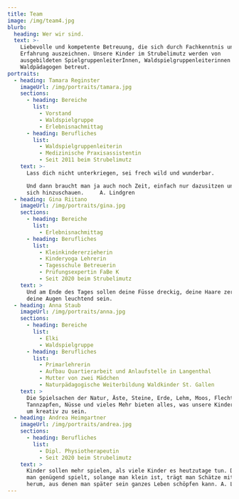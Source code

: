 ```yaml
---
title: Team
image: /img/team4.jpg
blurb:
  heading: Wer wir sind.
  text: >-
    Liebevolle und kompetente Betreuung, die sich durch Fachkenntnis und
    Erfahrung auszeichnen. Unsere Kinder im Strubelimutz werden von
    ausgebildeten SpielgruppenleiterInnen, Waldspielgruppenleiterinnen und
    Waldpädagogen betreut.
portraits:
  - heading: Tamara Reginster
    imageUrl: /img/portraits/tamara.jpg
    sections:
      - heading: Bereiche
        list:
          - Vorstand
          - Waldspielgruppe
          - Erlebnisnachmittag
      - heading: Berufliches
        list:
          - Waldspielgruppenleiterin
          - Medizinische Praxisassistentin
          - Seit 2011 beim Strubelimutz
    text: >-
      Lass dich nicht unterkriegen, sei frech wild und wunderbar. 

      Und dann braucht man ja auch noch Zeit, einfach nur dazusitzen und vor
      sich hinzuschauen.     A. Lindgren
  - heading: Gina Riitano
    imageUrl: /img/portraits/gina.jpg
    sections:
      - heading: Bereiche
        list:
          - Erlebnisnachmittag
      - heading: Berufliches
        list:
          - Kleinkindererzieherin
          - Kinderyoga Lehrerin
          - Tagesschule Betreuerin
          - Prüfungsexpertin FaBe K
          - Seit 2020 beim Strubelimutz
    text: >
      Und am Ende des Tages sollen deine Füsse dreckig, deine Haare zerzaust und
      deine Augen leuchtend sein.
  - heading: Anna Staub
    imageUrl: /img/portraits/anna.jpg
    sections:
      - heading: Bereiche
        list:
          - Elki
          - Waldspielgruppe
      - heading: Berufliches
        list:
          - Primarlehrerin
          - Aufbau Quartierarbeit und Anlaufstelle in Langenthal
          - Mutter von zwei Mädchen
          - Naturpädagogische Weiterbildung Waldkinder St. Gallen
    text: >
      Die Spielsachen der Natur, Äste, Steine, Erde, Lehm, Moos, Flechten,
      Tannzapfen, Nüsse und vieles Mehr bieten alles, was unsere Kinder brauchen
      um kreativ zu sein.
  - heading: Andrea Heimgartner
    imageUrl: /img/portraits/andrea.jpg
    sections:
      - heading: Berufliches
        list:
          - Dipl. Physiotherapeutin
          - Seit 2020 beim Strubelimutz
    text: >
      Kinder sollen mehr spielen, als viele Kinder es heutzutage tun. Denn wenn
      man genügend spielt, solange man klein ist, trägt man Schätze mit sich
      herum, aus denen man später sein ganzes Leben schöpfen kann. A. Lindgren
---
```


